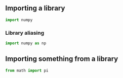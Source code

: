 ## Importing a library
```python
import numpy
```

### Library aliasing
```python
import numpy as np
```
## Importing something from a library
```python
from math import pi
```
